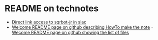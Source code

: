 # README on technotes


- [Direct link access to sqrbot-jr in slac](Figs/Combined-QA-sqrbot-jr-slack.png)
- [Welcome README page  on github describing HowTo make the note](Figs/CreatedGitHubWelcomeREADMEWhite.png)
-[Wecome README page on github showing the list of files](Figs/CreatedWebPageTechnote.png)
